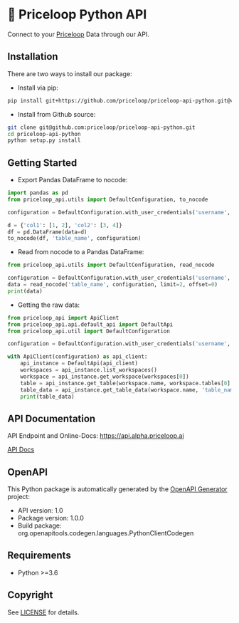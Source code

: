 # 🔌 Priceloop Python API

Connect to your [Priceloop](https://alpha.priceloop.ai/) Data through our API.

## Installation
There are two ways to install our package:

- Install via pip:
```sh
pip install git+https://github.com/priceloop/priceloop-api-python.git@v0.1.1
```

- Install from Github source:
```sh
git clone git@github.com:priceloop/priceloop-api-python.git
cd priceloop-api-python
python setup.py install
```

## Getting Started

- Export Pandas DataFrame to nocode:
```python
import pandas as pd
from priceloop_api.utils import DefaultConfiguration, to_nocode

configuration = DefaultConfiguration.with_user_credentials('username', 'password')

d = {'col1': [1, 2], 'col2': [3, 4]}
df = pd.DataFrame(data=d)
to_nocode(df, 'table_name', configuration)
```

- Read from nocode to a Pandas DataFrame:
```python
from priceloop_api.utils import DefaultConfiguration, read_nocode

configuration = DefaultConfiguration.with_user_credentials('username', 'password')
data = read_nocode('table_name', configuration, limit=2, offset=0)
print(data)
```

- Getting the raw data:
```python
from priceloop_api import ApiClient
from priceloop_api.api.default_api import DefaultApi
from priceloop_api.util import DefaultConfiguration

configuration = DefaultConfiguration.with_user_credentials('username', 'password')

with ApiClient(configuration) as api_client:
    api_instance = DefaultApi(api_client)
    workspaces = api_instance.list_workspaces()
    workspace = api_instance.get_workspace(workspaces[0])
    table = api_instance.get_table(workspace.name, workspace.tables[0].name)
    table_data = api_instance.get_table_data(workspace.name, 'table_name', limit=2, offset=0)
    print(table_data)
```

## API Documentation

API Endpoint and Online-Docs: https://api.alpha.priceloop.ai

[API Docs](docs/DefaultApi.md)

## OpenAPI

This Python package is automatically generated by the [OpenAPI Generator](https://openapi-generator.tech) project:

- API version: 1.0
- Package version: 1.0.0
- Build package: org.openapitools.codegen.languages.PythonClientCodegen

## Requirements
- Python >=3.6

## Copyright
See [LICENSE](LICENSE) for details.